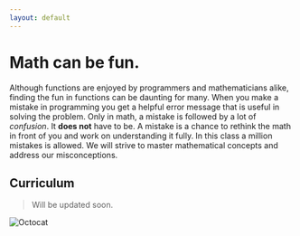 ```yaml
---
layout: default
---
```


# Math can be fun.

Although functions are enjoyed by programmers and mathematicians alike, finding the fun in functions can be daunting for many. When you make a mistake in programming you get a helpful error message that is useful in solving the problem. Only in math, a mistake is followed by a lot of *confusion*. It **does not** have to be. A mistake is a chance to rethink the math in front of you and work on understanding it fully. In this class a million mistakes is allowed. We will strive to master mathematical concepts and address our misconceptions.

## Curriculum 

> Will be updated soon.

![Octocat](https://github.githubassets.com/images/icons/emoji/octocat.png)